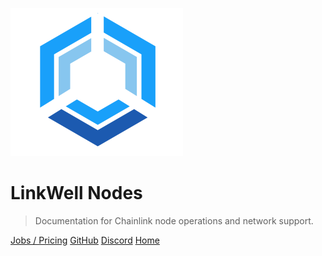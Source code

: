 <!-- _coverpage.md -->

![logo](media/LinkWellLogo.png)

<!-- # Chainlink Node Operations By Linkwell Nodes<small>3.5</small> -->
# LinkWell Nodes

<!-- > Documentation For A Production-ready, Scalable, and Secure Chainlink Deployment Model in AWS -->
> Documentation for Chainlink node operations and network support.

<!-- - Simple AWS setup
- Scalable, safe, and secure
- Enterprise-grade monitoring, analytics, and alerts -->

<!-- [Get Started](#overview) -->
[Jobs / Pricing](#Chainlink)
[GitHub](https://github.com/LinkWellNodes)
[Discord](https://discord.gg/AJ66pRz4)
[Home](https://linkwellnodes.io)

<!-- background image -->

<!-- ![background](media/LinkWell.png) -->

<!-- background color -->